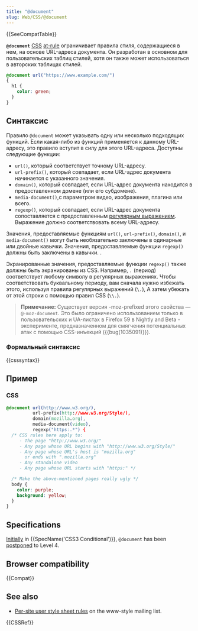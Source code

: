```yaml
---
title: "@document"
slug: Web/CSS/@document
---
```


{{SeeCompatTable}}

**`@document`** [CSS](/ru/docs/Web/CSS) [at-rule](/ru/docs/Web/CSS/At-rule) ограничивает правила стиля, содержащиеся в нем, на основе URL-адреса документа. Он разработан в основном для пользовательских таблиц стилей, хотя он также может использоваться в авторских таблицах стилей.

```css
@document url("https://www.example.com/")
{
  h1 {
    color: green;
  }
}
```

## Синтаксис

Правило `@document` может указывать одну или несколько подходящих функций. Если какая-либо из функций применяется к данному URL-адресу, это правило вступит в силу для этого URL-адреса. Доступны следующие функции:

- `url()`, который соответствует точному URL-адресу.
- `url-prefix()`, который совпадает, если URL-адрес документа начинается с указанного значения.
- `domain()`, который совпадает, если URL-адрес документа находится в предоставленном домене (или его субдомене).
- `media-document()`,с параметром видео, изображения, плагина или всего.
- `regexp()`, который совпадает, если URL-адрес документа сопоставляется с предоставленным [регулярным выражением](/ru/docs/Web/JavaScript/Guide/Regular_Expressions). Выражение должно соответствовать всему URL-адресу.

Значения, предоставляемые функциям `url()`, `url-prefix()`, `domain()`, и `media-document()` могут быть необязательно заключены в одинарные или двойные кавычки. Значения, предоставляемые функции `regexp()` должны быть заключены в кавычки. .

Экранированные значения, предоставляемые функции `regexp()` также должны быть экранированы из CSS. Например, `.` (период) соответствует любому символу в регулярных выражениях. Чтобы соответствовать буквальному периоду, вам сначала нужно избежать этого, используя правила регулярных выражений (`\.`), А затем убежать от этой строки с помощью правил CSS (`\\.`).

> **Примечание:** Существует версия -moz-prefixed этого свойства — `@-moz-document`. Это было ограничено использованием только в пользовательских и UA-листах в Firefox 59 в Nightly and Beta - эксперименте, предназначенном для смягчения потенциальных атак с помощью CSS-инъекций ({{bug(1035091)}}).

### Формальный синтаксис

{{csssyntax}}

## Пример

### CSS

```css
@document url(http://www.w3.org/),
          url-prefix(http://www.w3.org/Style/),
          domain(mozilla.org),
          media-document(video),
          regexp("https:.*") {
  /* CSS rules here apply to:
     - The page "http://www.w3.org/"
     - Any page whose URL begins with "http://www.w3.org/Style/"
     - Any page whose URL's host is "mozilla.org"
       or ends with ".mozilla.org"
     - Any standalone video
     - Any page whose URL starts with "https:" */

  /* Make the above-mentioned pages really ugly */
  body {
    color: purple;
    background: yellow;
  }
}
```

## Specifications

[Initially](http://www.w3.org/TR/2012/WD-css3-conditional-20120911/#at-document) in {{SpecName('CSS3 Conditional')}}, `@document` has been [postponed](http://www.w3.org/TR/2012/WD-css3-conditional-20121213/#changes) to Level 4.

## Browser compatibility

{{Compat}}

## See also

- [Per-site user style sheet rules](http://lists.w3.org/Archives/Public/www-style/2004Aug/0135) on the www-style mailing list.

{{CSSRef}}
